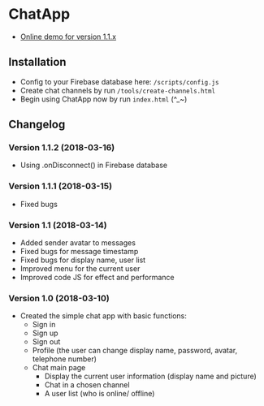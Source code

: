 # ChatApp
* [Online demo for version 1.1.x](https://www.vlexikon.com/demo/js-chatapp/v1.1/views/)

## Installation
* Config to your Firebase database here: `/scripts/config.js`
* Create chat channels by run `/tools/create-channels.html`
* Begin using ChatApp now by run `index.html` (^_~)

## Changelog
### Version 1.1.2 (2018-03-16)
* Using .onDisconnect() in Firebase database
### Version 1.1.1 (2018-03-15)
* Fixed bugs
### Version 1.1 (2018-03-14)
* Added sender avatar to messages
* Fixed bugs for message timestamp
* Fixed bugs for display name, user list
* Improved menu for the current user
* Improved code JS for effect and performance
### Version 1.0 (2018-03-10)
* Created the simple chat app with basic functions:
   * Sign in
   * Sign up
   * Sign out
   * Profile (the user can change display name, password, avatar, telephone number)
   * Chat main page
      * Display the current user information (display name and picture)
      * Chat in a chosen channel      
      * A user list (who is online/ offline)